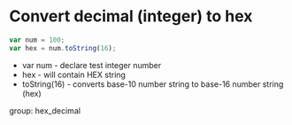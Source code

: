 # Convert decimal (integer) to hex

```javascript
var num = 100;
var hex = num.toString(16);
```

- var num - declare test integer number
- hex - will contain HEX string
- toString(16) - converts base-10 number string to base-16 number string (hex)

group: hex_decimal
